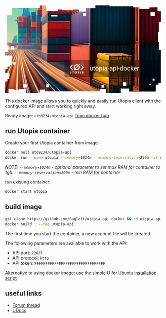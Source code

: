 
![logo](logo.jpg)

This docker image allows you to quickly and easily run Utopia client with the configured API and start working right away.

Ready image: `uto9234/utopia-api` [from docker hub](https://hub.docker.com/repository/docker/uto9234/utopia-api/general).

## run Utopia container

Create your first Utopia container from image:

```bash
docker pull uto9234/utopia-api
docker run --name utopia --memory=1024m --memory-reservation=256m -it uto9234/utopia-api
```

*NOTE: `--memory=1024m` - optional parameter to set max RAM for container to 1gb. `--memory-reservation=200m` - min RAM for container*

run existing container:

```bash
docker start utopia
```

## build image

```bash
git clone https://github.com/Sagleft/utopia-api-docker && cd utopia-api-docker
docker build . --tag utopia-api
```

The first time you start the container, a new account file will be created.

The following parameters are available to work with the API:
* API port: `22825`
* API protocol: `http`
* API token: `FFFFFFFFFFFFFFFFFFFFFFFFFFFFFFFF`

Alternative to using docker image: use the simple U for Ubuntu [installation script](https://gist.github.com/Sagleft/06b53576c0b763f77e4d38e15e28b023)

## useful links

* [Forum thread](https://talk.u.is/viewtopic.php?pid=5243#p5243)
* [UDocs](https://udocs.gitbook.io/utopia-api/)
